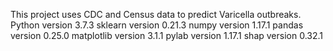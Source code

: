 This project uses CDC and Census data to predict Varicella outbreaks.
Python version 3.7.3
sklearn version 0.21.3
numpy version 1.17.1
pandas version 0.25.0
matplotlib version 3.1.1
pylab version 1.17.1
shap version 0.32.1